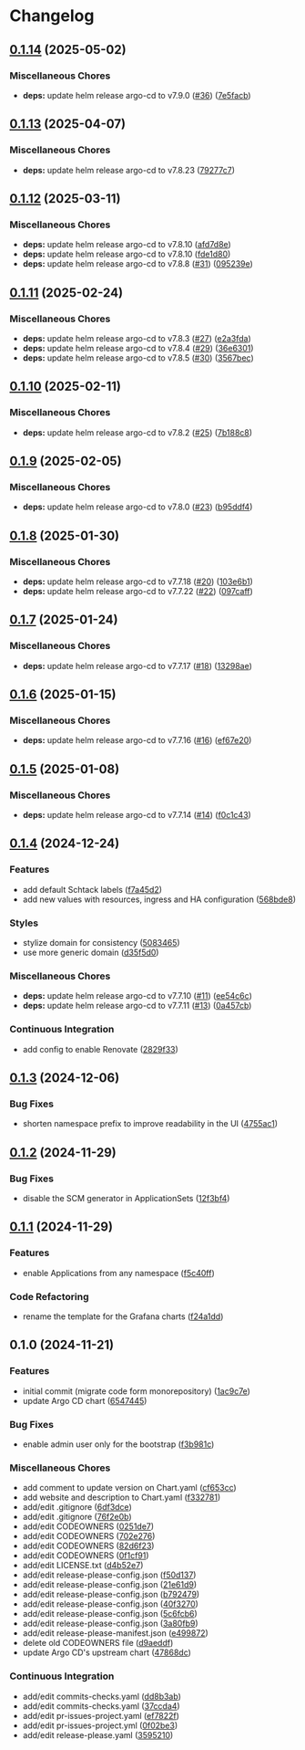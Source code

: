 # Changelog

## [0.1.14](https://github.com/schrodingers-stack/helm-argo-cd/compare/v0.1.13...v0.1.14) (2025-05-02)


### Miscellaneous Chores

* **deps:** update helm release argo-cd to v7.9.0 ([#36](https://github.com/schrodingers-stack/helm-argo-cd/issues/36)) ([7e5facb](https://github.com/schrodingers-stack/helm-argo-cd/commit/7e5facbd82cfdd4a6f896f5bc8fe50b98145f98b))

## [0.1.13](https://github.com/schrodingers-stack/helm-argo-cd/compare/v0.1.12...v0.1.13) (2025-04-07)


### Miscellaneous Chores

* **deps:** update helm release argo-cd to v7.8.23 ([79277c7](https://github.com/schrodingers-stack/helm-argo-cd/commit/79277c70a51597434abcab86f8a9bd6cbf2bdf3f))

## [0.1.12](https://github.com/schrodingers-stack/helm-argo-cd/compare/v0.1.11...v0.1.12) (2025-03-11)


### Miscellaneous Chores

* **deps:** update helm release argo-cd to v7.8.10 ([afd7d8e](https://github.com/schrodingers-stack/helm-argo-cd/commit/afd7d8e8953ff1d6e9e653875ff63ac618bf8b7a))
* **deps:** update helm release argo-cd to v7.8.10 ([fde1d80](https://github.com/schrodingers-stack/helm-argo-cd/commit/fde1d807c2c64743f80fb6d2d8ed23596e825be6))
* **deps:** update helm release argo-cd to v7.8.8 ([#31](https://github.com/schrodingers-stack/helm-argo-cd/issues/31)) ([095239e](https://github.com/schrodingers-stack/helm-argo-cd/commit/095239eb52cf48ae367940ae3711d4754c97f6b6))

## [0.1.11](https://github.com/schrodingers-stack/helm-argo-cd/compare/v0.1.10...v0.1.11) (2025-02-24)


### Miscellaneous Chores

* **deps:** update helm release argo-cd to v7.8.3 ([#27](https://github.com/schrodingers-stack/helm-argo-cd/issues/27)) ([e2a3fda](https://github.com/schrodingers-stack/helm-argo-cd/commit/e2a3fda1f508f956d99ea7d036f8c2b4ba774554))
* **deps:** update helm release argo-cd to v7.8.4 ([#29](https://github.com/schrodingers-stack/helm-argo-cd/issues/29)) ([36e6301](https://github.com/schrodingers-stack/helm-argo-cd/commit/36e6301aff9285d6ec2239849839e31afd5c5511))
* **deps:** update helm release argo-cd to v7.8.5 ([#30](https://github.com/schrodingers-stack/helm-argo-cd/issues/30)) ([3567bec](https://github.com/schrodingers-stack/helm-argo-cd/commit/3567beca45cb754fbaa61b3fb4f67c0e44ce936c))

## [0.1.10](https://github.com/schrodingers-stack/helm-argo-cd/compare/v0.1.9...v0.1.10) (2025-02-11)


### Miscellaneous Chores

* **deps:** update helm release argo-cd to v7.8.2 ([#25](https://github.com/schrodingers-stack/helm-argo-cd/issues/25)) ([7b188c8](https://github.com/schrodingers-stack/helm-argo-cd/commit/7b188c8143a0e72075cdd14bcdce03ec945b8406))

## [0.1.9](https://github.com/schrodingers-stack/helm-argo-cd/compare/v0.1.8...v0.1.9) (2025-02-05)


### Miscellaneous Chores

* **deps:** update helm release argo-cd to v7.8.0 ([#23](https://github.com/schrodingers-stack/helm-argo-cd/issues/23)) ([b95ddf4](https://github.com/schrodingers-stack/helm-argo-cd/commit/b95ddf47a875bc69f943917e806f72a9d3558301))

## [0.1.8](https://github.com/schrodingers-stack/helm-argo-cd/compare/v0.1.7...v0.1.8) (2025-01-30)


### Miscellaneous Chores

* **deps:** update helm release argo-cd to v7.7.18 ([#20](https://github.com/schrodingers-stack/helm-argo-cd/issues/20)) ([103e6b1](https://github.com/schrodingers-stack/helm-argo-cd/commit/103e6b1693521db4bba5b67a49aeb6fde39f8318))
* **deps:** update helm release argo-cd to v7.7.22 ([#22](https://github.com/schrodingers-stack/helm-argo-cd/issues/22)) ([097caff](https://github.com/schrodingers-stack/helm-argo-cd/commit/097cafff1caf3240845b5e6a6abd98bc7506cb18))

## [0.1.7](https://github.com/schrodingers-stack/helm-argo-cd/compare/v0.1.6...v0.1.7) (2025-01-24)


### Miscellaneous Chores

* **deps:** update helm release argo-cd to v7.7.17 ([#18](https://github.com/schrodingers-stack/helm-argo-cd/issues/18)) ([13298ae](https://github.com/schrodingers-stack/helm-argo-cd/commit/13298ae89a95e826d77aa10ae8201ec8dc13cbcd))

## [0.1.6](https://github.com/schrodingers-stack/helm-argo-cd/compare/v0.1.5...v0.1.6) (2025-01-15)


### Miscellaneous Chores

* **deps:** update helm release argo-cd to v7.7.16 ([#16](https://github.com/schrodingers-stack/helm-argo-cd/issues/16)) ([ef67e20](https://github.com/schrodingers-stack/helm-argo-cd/commit/ef67e20828b5f23cd99d2c3c4c205ca01dc94dda))

## [0.1.5](https://github.com/schrodingers-stack/helm-argo-cd/compare/v0.1.4...v0.1.5) (2025-01-08)


### Miscellaneous Chores

* **deps:** update helm release argo-cd to v7.7.14 ([#14](https://github.com/schrodingers-stack/helm-argo-cd/issues/14)) ([f0c1c43](https://github.com/schrodingers-stack/helm-argo-cd/commit/f0c1c43287cd6d6122644daf2e8afbe740bb41b8))

## [0.1.4](https://github.com/schrodingers-stack/helm-argo-cd/compare/v0.1.3...v0.1.4) (2024-12-24)


### Features

* add default Schtack labels ([f7a45d2](https://github.com/schrodingers-stack/helm-argo-cd/commit/f7a45d2e014252d444806b0b497067f96f90249f))
* add new values with resources, ingress and HA configuration ([568bde8](https://github.com/schrodingers-stack/helm-argo-cd/commit/568bde8b860acf4ca2655df3bd4ca6bb5accb086))


### Styles

* stylize domain for consistency ([5083465](https://github.com/schrodingers-stack/helm-argo-cd/commit/508346579b9048a1e32b05a14b4dee9cfe0efe3a))
* use more generic domain ([d35f5d0](https://github.com/schrodingers-stack/helm-argo-cd/commit/d35f5d066d3430cf391946db001686a7e616b656))


### Miscellaneous Chores

* **deps:** update helm release argo-cd to v7.7.10 ([#11](https://github.com/schrodingers-stack/helm-argo-cd/issues/11)) ([ee54c6c](https://github.com/schrodingers-stack/helm-argo-cd/commit/ee54c6c46d00ab7ff4a8f40ee9ef0137f4b19e2f))
* **deps:** update helm release argo-cd to v7.7.11 ([#13](https://github.com/schrodingers-stack/helm-argo-cd/issues/13)) ([0a457cb](https://github.com/schrodingers-stack/helm-argo-cd/commit/0a457cb6712a08bac1ba0d600620b1c6f2f8ce0a))


### Continuous Integration

* add config to enable Renovate ([2829f33](https://github.com/schrodingers-stack/helm-argo-cd/commit/2829f33b93b0ab7dfa3be6893bf83e641bf1b25c))

## [0.1.3](https://github.com/schrodingers-stack/helm-argo-cd/compare/v0.1.2...v0.1.3) (2024-12-06)


### Bug Fixes

* shorten namespace prefix to improve readability in the UI ([4755ac1](https://github.com/schrodingers-stack/helm-argo-cd/commit/4755ac1e960ad6efb76950fc9c2ab33df05bc540))

## [0.1.2](https://github.com/schrodingers-stack/helm-argo-cd/compare/v0.1.1...v0.1.2) (2024-11-29)


### Bug Fixes

* disable the SCM generator in ApplicationSets ([12f3bf4](https://github.com/schrodingers-stack/helm-argo-cd/commit/12f3bf4c04c6b7f51ef457381039afa4c5873ff5))

## [0.1.1](https://github.com/schrodingers-stack/helm-argo-cd/compare/v0.1.0...v0.1.1) (2024-11-29)


### Features

* enable Applications from any namespace ([f5c40ff](https://github.com/schrodingers-stack/helm-argo-cd/commit/f5c40ff8360e28315511d54f39a780e0862592f0))


### Code Refactoring

* rename the template for the Grafana charts ([f24a1dd](https://github.com/schrodingers-stack/helm-argo-cd/commit/f24a1ddbac1fa61822a8b939c8e5ef89eb65366e))

## 0.1.0 (2024-11-21)


### Features

* initial commit (migrate code form monorepository) ([1ac9c7e](https://github.com/schrodingers-stack/helm-argo-cd/commit/1ac9c7e990dc3e6544ae7ba12f9bc265f52fc7b2))
* update Argo CD chart ([6547445](https://github.com/schrodingers-stack/helm-argo-cd/commit/6547445e0b681e2c883600060dadb2bd1448a9e9))


### Bug Fixes

* enable admin user only for the bootstrap ([f3b981c](https://github.com/schrodingers-stack/helm-argo-cd/commit/f3b981c3bfa577cc23739acfc08dd65ade172814))


### Miscellaneous Chores

* add comment to update version on Chart.yaml ([cf653cc](https://github.com/schrodingers-stack/helm-argo-cd/commit/cf653cc5d1c5ce69b63903e6bf36badc464e5bea))
* add website and description to Chart.yaml ([f332781](https://github.com/schrodingers-stack/helm-argo-cd/commit/f332781648d7f15c9ea44fd7fea46c0b86d28511))
* add/edit .gitignore ([6df3dce](https://github.com/schrodingers-stack/helm-argo-cd/commit/6df3dce76e0b958fbc53fa442b33f86043b9c020))
* add/edit .gitignore ([76f2e0b](https://github.com/schrodingers-stack/helm-argo-cd/commit/76f2e0b1339df09ec2ab78d003b85595471982b6))
* add/edit CODEOWNERS ([0251de7](https://github.com/schrodingers-stack/helm-argo-cd/commit/0251de74f4dc655ba78a9cefe6db2bb7f2df0022))
* add/edit CODEOWNERS ([702e276](https://github.com/schrodingers-stack/helm-argo-cd/commit/702e2761bedf18d5384ae1146fac99e08edfce9d))
* add/edit CODEOWNERS ([82d6f23](https://github.com/schrodingers-stack/helm-argo-cd/commit/82d6f234eb83ddb5f6e27808fcb4b81fc292debf))
* add/edit CODEOWNERS ([0f1cf91](https://github.com/schrodingers-stack/helm-argo-cd/commit/0f1cf91573674f008dfc9bdac3118b4437952db4))
* add/edit LICENSE.txt ([d4b52e7](https://github.com/schrodingers-stack/helm-argo-cd/commit/d4b52e773c39f5ce63d0c5905414ef150094ccf3))
* add/edit release-please-config.json ([f50d137](https://github.com/schrodingers-stack/helm-argo-cd/commit/f50d137a7dbe18d3ddf331e29a64b695f549a426))
* add/edit release-please-config.json ([21e61d9](https://github.com/schrodingers-stack/helm-argo-cd/commit/21e61d9591a16e7e7c80749ffb486c376c73e55f))
* add/edit release-please-config.json ([b792479](https://github.com/schrodingers-stack/helm-argo-cd/commit/b792479cbb53362c6677e5c730f9b11523d476d5))
* add/edit release-please-config.json ([40f3270](https://github.com/schrodingers-stack/helm-argo-cd/commit/40f3270b82d30a714bc3f4b02b24e3f9ce32e069))
* add/edit release-please-config.json ([5c6fcb6](https://github.com/schrodingers-stack/helm-argo-cd/commit/5c6fcb6efb10586b750cd3befe98c7647caa49d3))
* add/edit release-please-config.json ([3a80fb9](https://github.com/schrodingers-stack/helm-argo-cd/commit/3a80fb9553c6510d11fa98f6ffe1f11f4281b9a0))
* add/edit release-please-manifest.json ([e499872](https://github.com/schrodingers-stack/helm-argo-cd/commit/e499872cd8a448aa1ca68fa3f32a3b1f359156fb))
* delete old CODEOWNERS file ([d9aeddf](https://github.com/schrodingers-stack/helm-argo-cd/commit/d9aeddf02536b0ea3ddb59fc4e5186d9c73079e5))
* update Argo CD's upstream chart ([47868dc](https://github.com/schrodingers-stack/helm-argo-cd/commit/47868dc7c743134b1c928872b8cbdf50fee4058d))


### Continuous Integration

* add/edit commits-checks.yaml ([dd8b3ab](https://github.com/schrodingers-stack/helm-argo-cd/commit/dd8b3abe97de8edc3b61bf94b8899654540d6ed6))
* add/edit commits-checks.yaml ([37ccda4](https://github.com/schrodingers-stack/helm-argo-cd/commit/37ccda4d28d11e2764841e6b32db480b6097d0b9))
* add/edit pr-issues-project.yaml ([ef7822f](https://github.com/schrodingers-stack/helm-argo-cd/commit/ef7822ff4ea1030d49d7d5c52f8927cc171928d9))
* add/edit pr-issues-project.yml ([0f02be3](https://github.com/schrodingers-stack/helm-argo-cd/commit/0f02be3ee0e25a3ca00a9cd68f7c0c3ed384bbde))
* add/edit release-please.yaml ([3595210](https://github.com/schrodingers-stack/helm-argo-cd/commit/35952100b0a6bf17d1279b9fa63b8dd714a8794a))
